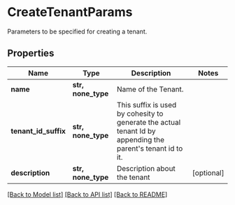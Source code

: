 # CreateTenantParams

Parameters to be specified for creating a tenant.

## Properties
Name | Type | Description | Notes
------------ | ------------- | ------------- | -------------
**name** | **str, none_type** | Name of the Tenant. | 
**tenant_id_suffix** | **str, none_type** | This suffix is used by cohesity to generate the actual tenant Id by   appending the parent&#39;s tenant id to it. | 
**description** | **str, none_type** | Description about the tenant | [optional] 

[[Back to Model list]](../README.md#documentation-for-models) [[Back to API list]](../README.md#documentation-for-api-endpoints) [[Back to README]](../README.md)


